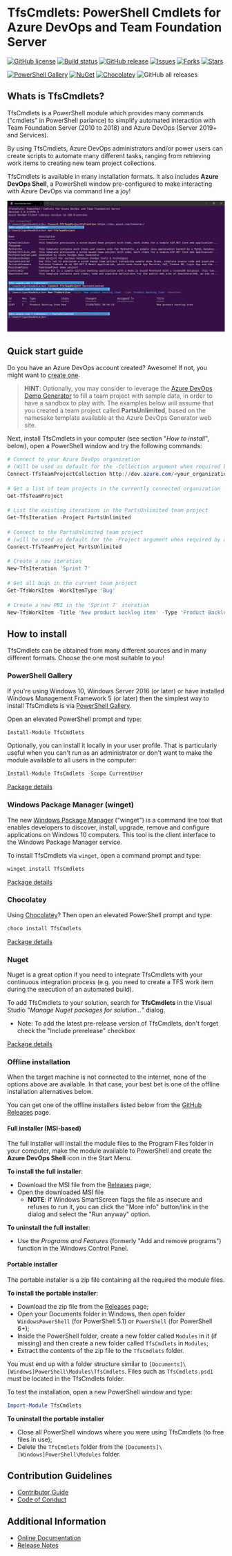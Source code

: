 # TfsCmdlets: PowerShell Cmdlets for Azure DevOps and Team Foundation Server

[![GitHub license](https://img.shields.io/badge/license-MIT-blue.svg)](https://raw.githubusercontent.com/igoravl/tfscmdlets/master/LICENSE.md) [![Build status](https://github.com/igoravl/TfsCmdlets/actions/workflows/main.yml/badge.svg?label=Build)](https://github.com/igoravl/TfsCmdlets/actions/workflows/main.yml) [![GitHub release](https://img.shields.io/github/release/igoravl/tfscmdlets.svg)](https://github.com/igoravl/tfscmdlets/releases) [![Issues](https://img.shields.io/github/issues/igoravl/tfscmdlets.svg)](https://github.com/igoravl/tfscmdlets/issues) [![Forks](https://img.shields.io/github/forks/igoravl/tfscmdlets.svg)](https://github.com/igoravl/tfscmdlets/forks) [![Stars](https://img.shields.io/github/stars/igoravl/tfscmdlets.svg)](https://github.com/igoravl/tfscmdlets/stargazers)

[![PowerShell Gallery](https://img.shields.io/powershellgallery/dt/tfscmdlets?label=PSGallery)](https://www.powershellgallery.com/packages/TfsCmdlets) [![NuGet](https://img.shields.io/nuget/dt/TfsCmdlets.svg?label=Nuget)](http://nuget.org/packages/tfscmdlets) [![Chocolatey](https://img.shields.io/chocolatey/dt/TfsCmdlets.svg?label=Chocolatey)](http://chocolatey.org/packages/tfscmdlets) ![GitHub all releases](https://img.shields.io/github/downloads/igoravl/tfscmdlets/total?label=GitHub) 

## Whats is TfsCmdlets?

TfsCmdlets is a PowerShell module which provides many commands ("cmdlets" in PowerShell parlance) to simplify automated interaction with Team Foundation Server (2010 to 2018) and Azure DevOps (Server 2019+ and Services).

By using TfsCmdlets, Azure DevOps administrators and/or power users can create scripts to automate many different tasks, ranging from retrieving work items to creating new team project collections.

TfsCmdlets is available in many installation formats. It also includes **Azure DevOps Shell**, a PowerShell window pre-configured to make interacting with Azure DevOps via command line a joy!

![Azure DevOps Shell](Assets/TfsShell.png)

## Quick start guide 

Do you have an Azure DevOps account created? Awesome! If not, you might want to [create one](https://azure.microsoft.com/en-us/services/devops/).

> **HINT**: Optionally, you may consider to leverage the [Azure DevOps Demo Generator](https://azuredevopsdemogenerator.azurewebsites.net/) to fill a team project with sample data, in order to have a sandbox to play with. The examples below will assume that you created a team project called **PartsUnlimited**, based on the namesake template available at the Azure DevOps Generator web site.

Next, install TfsCmdlets in your computer (see section "_How to install_", below), open a PowerShell window and try the following commands:

```PowerShell
# Connect to your Azure DevOps organization
# (Will be used as default for the -Collection argument when required by a cmdlet)
Connect-TfsTeamProjectCollection http://dev.azure.com/<your_organization_name>

# Get a list of team projects in the currently connected organization
Get-TfsTeamProject

# List the existing iterations in the PartsUnlimited team project
Get-TfsIteration -Project PartsUnlimited

# Connect to the PartsUnlimited team project
# (will be used as default for the -Project argument when required by a cmdlet)
Connect-TfsTeamProject PartsUnlimited

# Create a new iteration
New-TfsIteration 'Sprint 7'

# Get all bugs in the current team project
Get-TfsWorkItem -WorkItemType 'Bug'

# Create a new PBI in the 'Sprint 7' iteration
New-TfsWorkItem -Title 'New product backlog item' -Type 'Product Backlog Item' -Iteration 'Sprint 7'
```

## How to install

TfsCmdlets can be obtained from many different sources and in many different formats. Choose the one most suitable to you!

### PowerShell Gallery

If you're using Windows 10, Windows Server 2016 (or later) or have installed Windows Management Framework 5 (or later) then the simplest way to install TfsCmdlets is via [PowerShell Gallery](https://www.powershellgallery.com/).

Open an elevated PowerShell prompt and type:

```PowerShell
Install-Module TfsCmdlets
```

Optionally, you can install it locally in your user profile. That is particularly useful when you can't run as an administrator or don't want to make the module available to all users in the computer:

```PowerShell
Install-Module TfsCmdlets -Scope CurrentUser
```

[Package details](https://www.powershellgallery.com/packages/TfsCmdlets/)

### Windows Package Manager (winget)

The new [Windows Package Manager](https://github.com/microsoft/winget-cli) ("winget") is a command line tool that enables developers to discover, install, upgrade, remove and configure applications on Windows 10 computers. This tool is the client interface to the Windows Package Manager service.

To install TfsCmdlets via `winget`, open a command prompt and type:

```PowerShell
winget install TfsCmdlets
```

[Package details](https://github.com/microsoft/winget-pkgs/tree/master/manifests/i/Igoravl/TfsCmdlets/)

### Chocolatey

Using [Chocolatey](https://www.chocolatey.org/)? Then open an elevated PowerShell prompt and type:

```PowerShell
choco install TfsCmdlets
```

[Package details](https://community.chocolatey.org/packages/TfsCmdlets/)

### Nuget

Nuget is a great option if you need to integrate TfsCmdlets with your continuous integration process (e.g. you need to create a TFS work item during the execution of an automated build).

To add TfsCmdlets to your solution, search for **TfsCmdlets** in the Visual Studio "_Manage Nuget packages for solution..._" dialog.

- Note: To add the latest pre-release version of TfsCmdlets, don't forget check the "Include prerelease" checkbox

[Package details](http://www.nuget.org/packages/tfscmdlets)

### Offline installation

When the target machine is not connected to the internet, none of the options above are available. In that case, your best bet is one of the offline installation alternatives below.

You can get one of the offline installers listed below from the [GitHub Releases](https://github.com/igoravl/tfscmdlets/releases) page.

#### Full installer (MSI-based)

The full installer will install the module files to the Program Files folder in your computer, make the module available to PowerShell and create the **Azure DevOps Shell** icon in the Start Menu.

**To install the full installer**:

- Download the MSI file from the [Releases](https://github.com/igoravl/tfscmdlets/releases) page;
- Open the downloaded MSI file
	- **NOTE**: If Windows SmartScreen flags the file as insecure and refuses to run it, you can click the "More info" button/link in the dialog and select the "Run anyway" option.

**To uninstall the full installer**:

- Use the _Programs and Features_ (formerly "Add and remove programs") function in the Windows Control Panel.

#### Portable installer

The portable installer is a zip file containing all the required the module files. 

**To install the portable installer**:

- Download the zip file from the [Releases](https://github.com/igoravl/tfscmdlets/releases) page;
- Open your Documents folder in Windows, then open folder `WindowsPowerShell` (for PowerShell 5.1) or `PowerShell` (for PowerShell 6+);
- Inside the PowerShell folder, create a new folder called `Modules` in it (if missing) and then create a new folder called `TfsCmdlets` in `Modules`;
- Extract the contents of the zip file to the `TfsCmdlets` folder.

You must end up with a folder structure similar to `[Documents]\[Windows]PowerShell\Modules\TfsCmdlets`. Files such as `TfsCmdlets.psd1` must be located in the TfsCmdlets folder.

To test the installation, open a new PowerShell window and type:

```PowerShell
Import-Module TfsCmdlets
```

**To uninstall the portable installer**

- Close all PowerShell windows where you were using TfsCmdlets (to free files in use);
- Delete the `TfsCmdlets` folder from the `[Documents]\[Windows]PowerShell\Modules` folder.

## Contribution Guidelines

- [Contributor Guide](CONTRIBUTING.md)
- [Code of Conduct](CODE_OF_CONDUCT.md)

## Additional Information

- [Online Documentation](https://tfscmdlets.dev/)
- [Release Notes](https://github.com/igoravl/TfsCmdlets/blob/master/RELEASENOTES.md)
